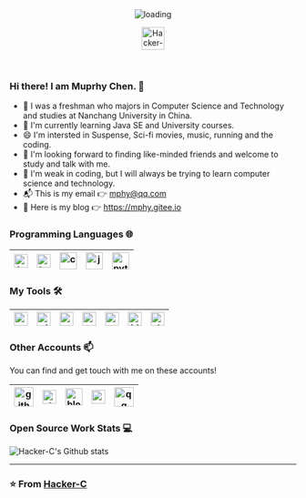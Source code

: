 <div align="center">
  <img alt="loading" src="https://s1.ax1x.com/2020/08/09/aTnhJe.gif"/>
  <p align="center"> <img src="https://komarev.com/ghpvc/?username=Hacker-C" alt="Hacker-C" width="40" /> </p>
</div>
<br />

### Hi there! I am Muprhy Chen.  👋
- 🧑 I was a freshman who majors in Computer Science and Technology and studies at Nanchang University in China.
- 📙 I'm currently learning Java SE and University courses.
- 😄 I'm intersted in Suspense, Sci-fi movies, music, running and the coding.
- 🎉 I'm looking forward to finding like-minded friends and welcome to study and talk with me.
- 🙈 I'm weak in coding, but I will always be trying to learn computer science and technology.
- 📬 This is my email 👉 mphy@qq.com
- 📙 Here is my blog 👉 https://mphy.gitee.io

### Programming Languages 🌐

|<img src="https://s1.ax1x.com/2020/08/02/atPoGR.jpg" alt="js logo" width="24">|<img src="https://s1.ax1x.com/2020/08/02/atPZgx.jpg" alt="html5 logo" width="24">|<img src="https://s1.ax1x.com/2020/08/02/atPB5j.jpg" alt="css3 logo" width="30">| [<img src="https://s1.ax1x.com/2020/08/02/aYbPW4.jpg" alt="java logo" width="30">](https://www.java.com) | [<img src="https://s1.ax1x.com/2020/08/03/aaEALn.jpg" alt="python logo" width="30">](https://www.python.org/)|
|---|---|---|---|---|

### My Tools 🛠️

| [<img src="https://s1.ax1x.com/2020/08/02/aYbj9e.png" alt="eclipse logo" width="24">](https://www.eclipse.org) | [<img src="https://s1.ax1x.com/2020/08/03/aaE6TP.jpg" alt="git logo" width="24">](https://git-scm.com/) | [<img src="https://s1.ax1x.com/2020/08/03/aaE1y9.jpg" alt="vscode logo" width="24">](https://code.visualstudio.com/) | [<img src="https://s1.ax1x.com/2020/08/02/aYqKH0.jpg" alt="terminal logo" width="24">](https://docs.microsoft.com/en-us/windows/terminal)|[<img src="https://s1.ax1x.com/2020/08/02/aYqRbt.jpg" alt="typora logo" width="24">](https://typora.io)|[<img src="https://s1.ax1x.com/2020/08/02/atCPfI.jpg" alt="idea logo" width="24">](https://www.jetbrains.com/idea/)|<img src="https://s1.ax1x.com/2020/08/18/dMdTPg.jpg" alt="chrome logo" width="24">|
|---|---|---|---|---|---|---|

### Other Accounts 📫

You can find and get touch with me on these accounts!

| [<img src="https://s1.ax1x.com/2020/08/03/aaVZXd.jpg" alt="github logo" width="34">](https://github.com/Hacker-C) | [<img src="https://s1.ax1x.com/2020/08/02/aYLirR.jpg" alt="zhihu logo" width="24">](https://www.zhihu.com/people/ai-xiao-xi-19) | [<img src="https://s1.ax1x.com/2020/08/02/aYLbWD.jpg" alt="blog logo" width="30">](https://mphy.gitee.io)| [<img src="https://s1.ax1x.com/2020/08/02/aYOdfO.jpg" alt="notion logo" width="24">](https://www.notion.so/Murphy-Home-6b4fa83a12904c959da80c0b62ecdd47) | [<img src="https://s1.ax1x.com/2020/08/02/aYOc7t.jpg" alt="qq logo" width="34">](https://s1.ax1x.com/2020/08/02/aYXE9O.jpg)|
|---|---|---|---|---|


### Open Source Work Stats 💻

![Hacker-C's Github stats](https://github-readme-stats.vercel.app/api?username=Hacker-C&show_icons=true)


---

### ⭐ From [Hacker-C](https://github.com/Hacker-C)
